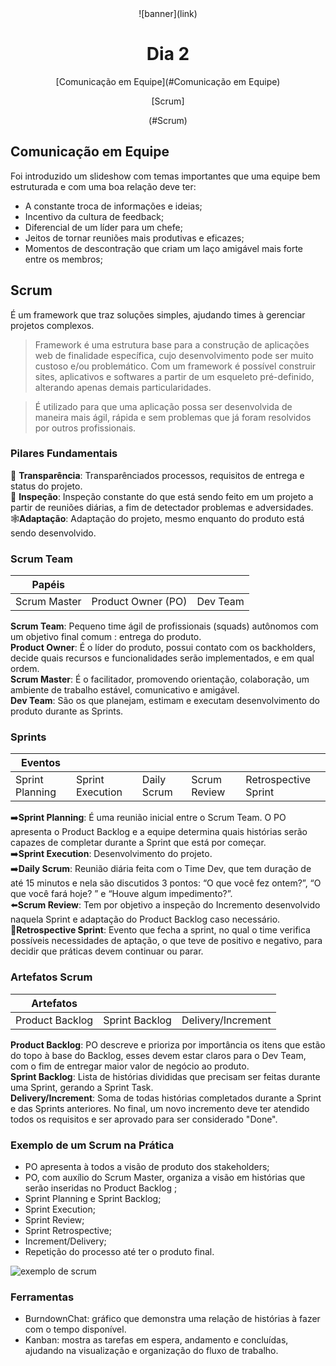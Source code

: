 <div align="center">
    ![banner](link)
    <h1> Dia 2 </h1>
    <p> [Comunicação em Equipe](#Comunicação em Equipe)
    <p> [Scrum] </p>(#Scrum)
    <a href="https://keeps.com.br/wp-content/uploads/2022/07/Scrum_esquema-10-1-1024x536.png" width="400px"></a>
</div>

## Comunicação em Equipe
Foi introduzido um slideshow com temas importantes que uma equipe bem estruturada e com uma boa relação deve ter:
- A constante troca de informações e ideias;
- Incentivo da cultura de feedback;
- Diferencial de um líder para um chefe;
- Jeitos de tornar reuniões mais produtivas e eficazes;
- Momentos de descontração que criam um laço amigável mais forte entre os membros;

## Scrum
É um framework que traz soluções simples, ajudando times à gerenciar projetos complexos.

> Framework é uma estrutura base para a construção de aplicações web de finalidade específica, cujo desenvolvimento pode ser muito custoso e/ou problemático. Com um framework é possível construir sites, aplicativos e softwares a partir de um esqueleto pré-definido, alterando apenas demais particularidades. <br/>

> É utilizado para que uma aplicação possa ser desenvolvida de maneira mais ágil, rápida e sem problemas que já foram resolvidos por outros profissionais.

### Pilares Fundamentais
📖 **Transparência**: Transparênciados processos, requisitos de entrega e status do projeto.<br/>
🔎 **Inspeção**: Inspeção constante do que está sendo feito em um projeto a partir de reuniões diárias, a fim de detectador problemas e adversidades.<br/>
🕸**Adaptação**: Adaptação do projeto, mesmo enquanto do produto está sendo desenvolvido.


### Scrum Team
| Papéis       |                   |         |
|--------------|-------------------|---------|
|Scrum Master  |Product Owner (PO) | Dev Team| 

**Scrum Team**: Pequeno time ágil de profissionais (squads) autônomos com um objetivo final comum : entrega do produto.<br/>
**Product Owner**: É o líder do produto, possui contato com  os backholders, decide quais recursos e funcionalidades serão implementados, e em qual ordem.<br/>
**Scrum Master**:  É o facilitador, promovendo orientação, colaboração, um ambiente de trabalho estável, comunicativo e amigável. <br/>
**Dev Team**: São os que planejam, estimam e executam desenvolvimento do produto durante as Sprints.<br/>

### Sprints
|Eventos                   |                 |                      |              |                    |
|--------------------------|-----------------|----------------------|--------------|--------------------|
|Sprint Planning           |Sprint Execution |Daily Scrum           | Scrum Review |Retrospective Sprint|

➡️**Sprint Planning**:  É uma reunião inicial entre o Scrum Team. O PO apresenta o Product Backlog e a equipe determina quais histórias serão capazes de completar durante a Sprint que está por começar.<br/>
➡️**Sprint Execution**: Desenvolvimento do projeto.<br/>
➡️**Daily Scrum**: Reunião diária feita com o Time Dev, que tem duração de até 15 minutos e nela são discutidos 3 pontos: “O que você fez ontem?”, “O que você fará hoje? ” e “Houve algum impedimento?”.<br/>
⬅️**Scrum Review**: Tem por objetivo a inspeção do Incremento desenvolvido naquela Sprint e adaptação do Product Backlog caso necessário.<br/>
🔁**Retrospective Sprint**: Evento que fecha a sprint, no qual o time verifica possíveis necessidades de aptação, o que teve de positivo e negativo, para decidir que práticas devem continuar ou parar.<br/>


### Artefatos Scrum
| Artefatos     |              |                  |
|---------------|--------------|------------------|
|Product Backlog|Sprint Backlog|Delivery/Increment|

**Product Backlog**: PO descreve e prioriza por importância os itens que estão do topo à base do Backlog, esses devem estar claros para o Dev Team, com o fim de entregar maior valor de negócio ao produto. <br/>
**Sprint Backlog**: Lista de histórias divididas que precisam ser feitas durante uma Sprint, gerando a Sprint Task.<br/>
**Delivery/Increment**: Soma de todas histórias completados durante a Sprint e das Sprints anteriores. No final, um novo incremento deve ter atendido todos os requisitos e ser aprovado para ser considerado "Done".


### Exemplo de um Scrum na Prática
- PO apresenta à todos a visão de produto dos stakeholders;
- PO, com auxílio do Scrum Master, organiza a visão em histórias que serão inseridas no Product Backlog ;
- Sprint Planning e Sprint Backlog;
- Sprint Execution;
- Sprint Review;
- Sprint Retrospective;
- Increment/Delivery;
- Repetição do processo até ter o produto final.

![exemplo de scrum](https://keeps.com.br/wp-content/uploads/2022/07/Scrum_esquema-10-1-1024x536.png)

### Ferramentas
- BurndownChat: gráfico que demonstra uma relação de histórias à fazer com o tempo disponível.
- Kanban: mostra as tarefas em espera, andamento e concluídas, ajudando na visualização e organização do fluxo de trabalho.
